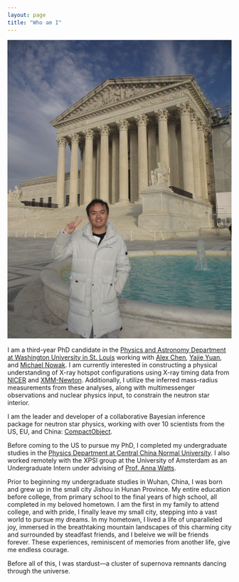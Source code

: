 ```yaml
---
layout: page
title: "Who am I"
---
```


![Chuyi's Photo](chun_photo.JPG)

I am a third-year PhD candidate in the [Physics and Astronomy Department at Washington University in St. Louis](https://physics.wustl.edu) working with [Alex Chen](https://physics.wustl.edu/people/alex-chen), [Yajie Yuan](https://physics.wustl.edu/people/yajie-yuan), and [Michael Nowak](https://physics.wustl.edu/people/michael-nowak). I am currently interested in constructing a physical understanding of X-ray hotspot configurations using X-ray timing data from [NICER](https://heasarc.gsfc.nasa.gov/docs/nicer/) and [XMM-Newton](https://www.cosmos.esa.int/web/xmm-newton). Additionally, I utilize the inferred mass-radius measurements from these analyses, along with multimessenger observations and nuclear physics input, to constrain the neutron star interior. 

I am the leader and developer of a collaborative Bayesian inference package for neutron star physics, working with over 10 scientists from the US, EU, and China: [CompactObject](https://github.com/ChunHuangPhy/CompactObject).

Before coming to the US to pursue my PhD, I completed my undergraduate studies in the [Physics Department at Central China Normal University](http://physics.ccnu.edu.cn/English.htm). I also worked remotely with the XPSI group at the University of Amsterdam as an Undergraduate Intern under advising of [Prof. Anna Watts](https://staff.fnwi.uva.nl/a.l.watts/).

Prior to beginning my undergraduate studies in Wuhan, China, I was born and grew up in the small city Jishou in Hunan Province. My entire education before college, from primary school to the final years of high school, all completed in my beloved hometown. I am the first in my family to attend college, and with pride, I finally leave my small city, stepping into a vast world to pursue my dreams. In my hometown, I lived a life of unparalleled joy, immersed in the breathtaking mountain landscapes of this charming city and surrounded by steadfast friends, and I beleive we will be friends forever. These experiences, reminiscent of memories from another life, give me endless courage.

Before all of this, I was stardust—a cluster of supernova remnants dancing through the universe. 
